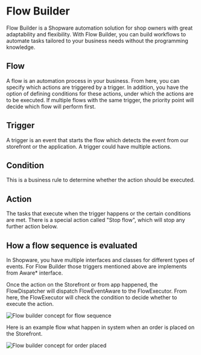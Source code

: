# Flow Builder

Flow Builder is a Shopware automation solution for shop owners with great adaptability and flexibility. With Flow Builder, you can build workflows to automate tasks tailored to your business needs without the programming knowledge.

## Flow
A flow is an automation process in your business. From here, you can specify which actions are triggered by a trigger. In addition, you have the option of defining conditions for these actions, under which the actions are to be executed. If multiple flows with the same trigger, the priority point will decide which flow will perform first.

## Trigger
A trigger is an event that starts the flow which detects the event from our storefront or the application. A trigger could have multiple actions.

## Condition
This is a business rule to determine whether the action should be executed.

## Action
The tasks that execute when the trigger happens or the certain conditions are met. There is a special action called "Stop flow", which will stop any further action below.

## How a flow sequence is evaluated

In Shopware, you have multiple interfaces and classes for different types of events. For Flow Builder those triggers mentioned above are implements from Aware* interface.

Once the action on the Storefront or from app happened, the FlowDispatcher will dispatch FlowEventAware to the FlowExecutor. From here, the FlowExecutor will check the condition to decide whether to execute the action.

![Flow builder concept for flow sequence](../../../.gitbook/assets/flow-concept-1.png)

Here is an example flow what happen in system when an order is placed on the Storefront.

![Flow builder concept for order placed](../../../.gitbook/assets/flow-concept-2.png)


